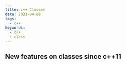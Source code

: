 ```yaml
---
title: c++ Classes
date: 2021-04-09
tags:
  - c++
keywords:
  - c++
  - class
---
```


## New features on classes since c++11
